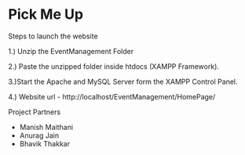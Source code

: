# Pick Me Up

Steps to launch the website

1.) Unzip the EventManagement Folder

2.) Paste the unzipped folder inside htdocs (XAMPP Framework).

3.)Start the Apache and MySQL Server form the XAMPP Control Panel.

4.) Website url - http://localhost/EventManagement/HomePage/


Project Partners
- Manish Maithani
- Anurag Jain
- Bhavik Thakkar
